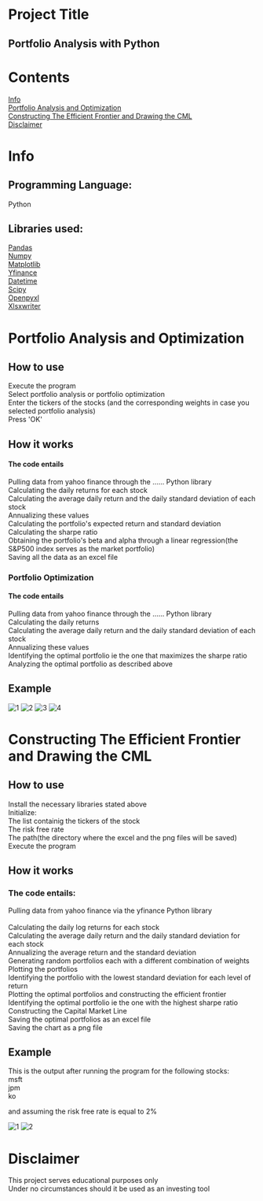 # Project Title
## Portfolio Analysis with Python <br>
# Contents
[Info](#Info)<br>
[Portfolio Analysis and Optimization](#Portfolio-Analysis-and-Optimization)<br>
[Constructing The Efficient Frontier and Drawing the CML](#Constructing-the-Efficient-Frontier-and-Drawing-the-CML)<br>
[Disclaimer](#Disclaimer)
# Info
## Programming Language: 
Python <br>
## Libraries used:
[Pandas](https://pandas.pydata.org/#:~:text=pandas%20is%20a%20fast,%20powerful,%20flexible)<br>
[Numpy](https://numpy.org/)<br>
[Matplotlib](https://matplotlib.org/)<br>
[Yfinance](https://pypi.org/project/yfinance/)<br>
[Datetime](https://docs.python.org/3/library/datetime.html)<br>
[Scipy](https://scipy.org/)<br>
[Openpyxl](https://pypi.org/project/openpyxl/#:~:text=openpyxl%20is%20a%20Python%20library%20to)<br>
[Xlsxwriter](https://pypi.org/project/XlsxWriter/#:~:text=XlsxWriter%20is%20a%20Python%20module%20for)<br>
# Portfolio Analysis and Optimization
## How to use
Execute the program <br>
Select portfolio analysis or portfolio optimization <br>
Enter the tickers of the stocks (and the corresponding weights in case you selected portfolio analysis)<br>
Press 'OK'<br>


## How it works
#### The code entails
Pulling data from yahoo finance through the ...... Python library <br>
Calculating the daily returns for each stock <br>
Calculating the average daily return and the daily standard deviation of each stock <br> 
Annualizing these values <br>
Calculating the portfolio's expected return and standard deviation<br>
Calculating the sharpe ratio<br>
Obtaining the portfolio's beta and alpha through a linear regression(the S&P500 index serves as the market portfolio)<br>
Saving all the data as an excel file <br>

### Portfolio Optimization 
#### The code entails
Pulling data from yahoo finance through the ...... Python library <br>
Calculating the daily returns <br>
Calculating the average daily return and the daily standard deviation of each stock <br>
Annualizing these values <br>
Identifying the optimal portfolio ie the one that maximizes the sharpe ratio <br>
Analyzing the optimal portfolio as described above <br>


## Example
![1](https://github.com/user-attachments/assets/ffde93e5-3168-491f-97c6-e3ea0b115367)
![2](https://github.com/user-attachments/assets/1f9b97e0-031e-4cd7-8590-1c1f3113942f)
![3](https://github.com/user-attachments/assets/0db5e409-d0f3-4e4b-8b36-c6f70927bb96)
![4](https://github.com/user-attachments/assets/0b0d0f2f-706b-4cfc-93ed-34e08feaf5a2)

# Constructing The Efficient Frontier and Drawing the CML

## How to use
Install the necessary libraries stated above<br>
Initialize:<br>
The list containig the tickers of the stock<br>
The risk free rate<br>
The path(the directory where the excel and the png files will be saved)<br>
Execute the program <br>

## How it works
### The code entails:
Pulling data from yahoo finance via the yfinance Python library<br>  
Calculating the daily log returns for each stock<br>
Calculating the average daily return and the daily standard deviation for each stock<br>
Annualizing the average return and the standard deviation<br>
Generating random portfolios each with a different combination of weights<br>
Plotting the portfolios<br>
Identifying the portfolio with the lowest standard deviation for each level of return<br>
Plotting the optimal portfolios and constructing the efficient frontier<br>
Identifying the optimal portfolio ie the one with the highest sharpe ratio<br>
Constructing the Capital Market Line<br> 
Saving the optimal portfolios as an excel file<br> 
Saving the chart as a png file<br> 

## Example
This is the output after running the program for the following stocks:<br>
msft<br>
jpm<br>
ko<br>

and assuming the risk free rate is equal to 2%<br>

![1](https://github.com/user-attachments/assets/561ccc80-a41f-432a-aa0f-5d3f247c2a7b)
![2](https://github.com/user-attachments/assets/a9c4f19d-8058-441f-93d0-22febcbffbef)

# Disclaimer
This project serves educational purposes only<br>
Under no circumstances should it be used as an investing tool

